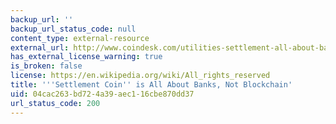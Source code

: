 ```yaml
---
backup_url: ''
backup_url_status_code: null
content_type: external-resource
external_url: http://www.coindesk.com/utilities-settlement-all-about-banks-not-blockchain/
has_external_license_warning: true
is_broken: false
license: https://en.wikipedia.org/wiki/All_rights_reserved
title: '''Settlement Coin'' is All About Banks, Not Blockchain'
uid: 04cac263-bd72-4a39-aec1-16cbe870dd37
url_status_code: 200
---
```

